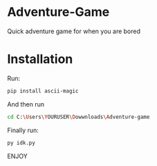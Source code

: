 # Adventure-Game
Quick adventure game for when you are bored

# Installation

Run:

```bash
pip install ascii-magic
```

And then run

```bash
cd C:\Users\YOURUSER\Dowwnloads\Adventure-game
```

Finally run:

```bash
py idk.py
```

ENJOY
